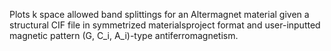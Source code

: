 Plots k space allowed band splittings for an Altermagnet material given a structural CIF file in symmetrized materialsproject format and user-inputted magnetic pattern (G, C_i, A_i)-type antiferromagnetism.